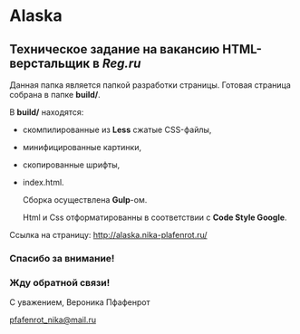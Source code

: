 # Alaska

## Техническое задание на вакансию HTML-верстальщик в ***Reg.ru***

  Данная папка является папкой разработки страницы. Готовая страница собрана в папке **build/**. 
  

  В **build/** находятся: 
   
- скомпилированные из **Less** сжатые CSS-файлы,
- минифицированные картинки,
- скопированные шрифты,
- index.html.
   
   
  Сборка осуществлена **Gulp**-ом.

  Html и Css отформатированны в соответствии с **Code Style Google**.


Ссылка на страницу: <http://alaska.nika-plafenrot.ru/>



### Спасибо за внимание!

### Жду обратной связи!


С уважением, Вероника Пфафенрот

pfafenrot_nika@mail.ru
